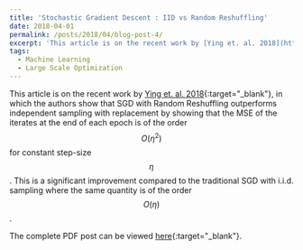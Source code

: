 ```yaml
---
title: 'Stochastic Gradient Descent : IID vs Random Reshuffling'
date: 2018-04-01
permalink: /posts/2018/04/blog-post-4/
excerpt: 'This article is on the recent work by [Ying et. al. 2018](https://arxiv.org/pdf/1803.07964.pdf){:target="_blank"}, in which the authors show that SGD with Random Reshuffling outperforms independent sampling with replacement.'
tags:
  - Machine Learning
  - Large Scale Optimization
---
```


This article is on the recent work by [Ying et. al. 2018](https://arxiv.org/pdf/1803.07964.pdf){:target="_blank"}, in which the authors show that SGD with Random Reshuffling outperforms independent sampling with replacement by showing that the MSE of the iterates at the end of each epoch is of the order $$O(\eta^2)$$ for constant step-size $$\eta$$. This is a significant improvement compared to the traditional SGD with i.i.d. sampling where the same quantity is of the order $$O(\eta)$$.

The complete PDF post can be viewed [here](\files\SGDvsRR.pdf){:target="_blank"}.